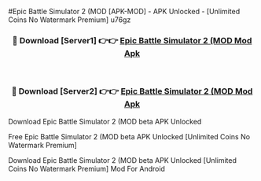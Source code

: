 #Epic Battle Simulator 2 (MOD [APK-MOD] - APK Unlocked - [Unlimited Coins No Watermark Premium] u76gz



<div align="center">

<h3>🔴 Download [Server1] 👉👉 <a href="https://momento.my/?title=Epic_Battle_Simulator_2_(MOD">Epic Battle Simulator 2 (MOD Mod Apk</a></h3><br>

<h3>🔴 Download [Server2] 👉👉 <a href="https://momento.my/?title=Epic_Battle_Simulator_2_(MOD">Epic Battle Simulator 2 (MOD Mod Apk</a></h3>
</div>



Download Epic Battle Simulator 2 (MOD beta APK Unlocked

Free Epic Battle Simulator 2 (MOD beta APK Unlocked [Unlimited Coins No Watermark Premium]

Download Epic Battle Simulator 2 (MOD beta APK Unlocked [Unlimited Coins No Watermark Premium] Mod For Android
